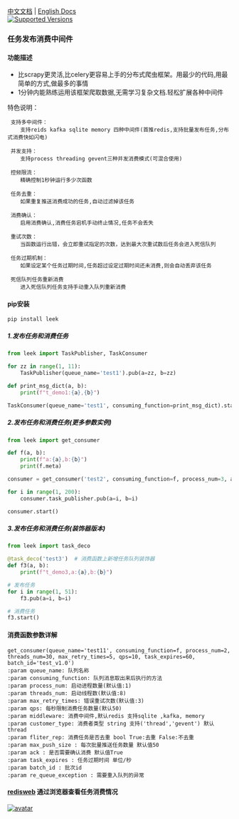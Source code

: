  [中文文档](https://github.com/abo123456789/leek)  | [English Docs](https://github.com/abo123456789/leek/blob/leek/README_EN.md)  
[![Supported Versions](https://img.shields.io/pypi/pyversions/leek.svg)](https://pypi.org/project/leek)
### 任务发布消费中间件
#### 功能描述
* 比scrapy更灵活,比celery更容易上手的分布式爬虫框架。用最少的代码,用最简单的方式,做最多的事情
* 1分钟内能熟练运用该框架爬取数据,无需学习复杂文档.轻松扩展各种中间件  
             
特色说明： 
 
     支持多中间件：
        支持reids kafka sqlite memory 四种中间件(首推redis,支持批量发布任务,分布式消费快如闪电)
        
     并发支持：
        支持process threading gevent三种并发消费模式(可混合使用)
     
     控频限流：
        精确控制1秒钟运行多少次函数
     
     任务去重：
        如果重复推送消费成功的任务,自动过滤掉该任务
     
     消费确认：
        启用消费确认,消费任务宕机手动终止情况,任务不会丢失
     
     重试次数：
        当函数运行出错，会立即重试指定的次数，达到最大次重试数后任务会进入死信队列                  
     
     任务过期机制：
        如果设定某个任务过期时间,任务超过设定过期时间还未消费,则会自动丢弃该任务
     
     死信队列任务重新消费
        进入死信队列任务支持手动重入队列重新消费
     
#### pip安装
```shell
pip install leek
```

##### 1.发布任务和消费任务
```python
from leek import TaskPublisher, TaskConsumer

for zz in range(1, 11):
    TaskPublisher(queue_name='test1').pub(a=zz, b=zz)

def print_msg_dict(a, b):
    print(f"t_demo1:{a},{b}")

TaskConsumer(queue_name='test1', consuming_function=print_msg_dict).start()
```

##### 2.发布任务和消费任务(更多参数实例)
```python
from leek import get_consumer

def f(a, b):
    print(f"a:{a},b:{b}")
    print(f.meta)

consumer = get_consumer('test2', consuming_function=f, process_num=3, ack=True, task_expires=10, batch_id='2021042401')

for i in range(1, 200):
    consumer.task_publisher.pub(a=i, b=i)

consumer.start()
```
##### 3.发布任务和消费任务(装饰器版本)
```python
from leek import task_deco

@task_deco('test3')  # 消费函数上新增任务队列装饰器
def f3(a, b):
    print(f"t_demo3,a:{a},b:{b}")

# 发布任务
for i in range(1, 51):
    f3.pub(a=i, b=i)

# 消费任务
f3.start()
```

#### 消费函数参数详解
```
get_consumer(queue_name='test11', consuming_function=f, process_num=2, threads_num=30, max_retry_times=5, qps=10, task_expires=60, batch_id='test_v1.0')
:param queue_name: 队列名称
:param consuming_function: 队列消息取出来后执行的方法
:param process_num: 启动进程数量(默认值:1)
:param threads_num: 启动线程数(默认值:8)
:param max_retry_times: 错误重试次数(默认值:3)
:param qps: 每秒限制消费任务数量(默认50)
:param middleware: 消费中间件,默认redis 支持sqlite ,kafka, memory
:param customer_type: 消费者类型 string 支持('thread','gevent') 默认thread
:param fliter_rep: 消费任务是否去重 bool True:去重 False:不去重
:param max_push_size : 每次批量推送任务数量 默认值50
:param ack : 是否需要确认消费 默认值True
:param task_expires : 任务过期时间 单位/秒
:param batch_id : 批次id
:param re_queue_exception : 需要重入队列的异常
```

#### [redisweb](https://github.com/abo123456789/redisweb) 通过浏览器查看任务消费情况
[![avatar](https://camo.githubusercontent.com/46204ab1c85e52dec751a715ebc08daf6fb63f0ca1dd1e3fc77ee42b68a67145/68747470733a2f2f73312e617831782e636f6d2f323032302f30372f30372f5541494846652e6a7067)](https://github.com/abo123456789/redisweb)

